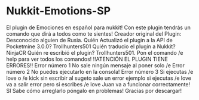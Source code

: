 # Nukkit-Emotions-SP
El plugin de Emociones en español para nukkit!
Con este plugin tendrás un comando que dirá a todos como te sientes!
Creador original del Plugin: Desconocido alguien de Rusia.
Quién Actualizó el plugin a la API de Pocketmine 3.0.0? Trollhunters501
Quién traducio el plugin a Nukkit? NinjaCR
Quién re escribió el plugin? Trollhunters501.
Pon el comando /e help para ver todos los comandos!
!!ATENCIÓN EL PLUGIN TIENE ERRORES!!
Error número 1 No sale ningún mensaje al poner solo /e
Error número 2 No puedes ejecutarlo en la consola!
Error número 3 Si ejecutas /e love o /e kick sin escribir al sugeto sale un error ejemplo si ejecutas /e love va a salir error pero si escribes /e love Juan va a funcionar correctamente!
SI Sabe cómo arreglarlo póngalo en problemas!
Gracias por descargar!
